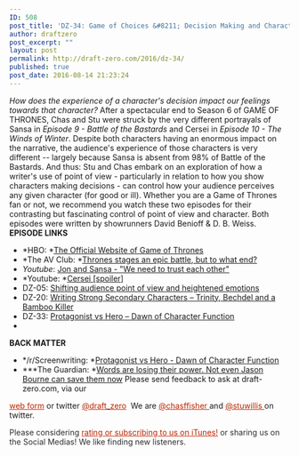 ```yaml
---
ID: 508
post_title: 'DZ-34: Game of Choices &#8211; Decision Making and Character Implications'
author: draftzero
post_excerpt: ""
layout: post
permalink: http://draft-zero.com/2016/dz-34/
published: true
post_date: 2016-08-14 21:23:24
---
```

*How does the experience of a character's decision impact our feelings towards that character?* After a spectacular end to Season 6 of GAME OF THRONES, Chas and Stu were struck by the very different portrayals of Sansa in *Episode 9 - Battle of the Bastards* and Cersei in *Episode 10 - The Winds of Winter*. Despite both characters having an enormous impact on the narrative, the audience's experience of those characters is very different -- largely because Sansa is absent from 98% of Battle of the Bastards. And thus: Stu and Chas embark on an exploration of how a writer's use of point of view - particularly in relation to how you show characters making decisions - can control how your audience perceives any given character (for good or ill). Whether you are a Game of Thrones fan or not, we recommend you watch these two episodes for their contrasting but fascinating control of point of view and character. Both episodes were written by showrunners David Benioff & D. B. Weiss. **EPISODE LINKS** 
*   *HBO: *<a href="http://www.hbo.com/game-of-thrones" target="_blank">The Official Website of Game of Thrones</a>
*   *The AV Club: *<a href="http://www.avclub.com/tvclub/thrones-stages-epic-battle-what-end-238453" target="_blank">Thrones stages an epic battle, but to what end?</a>
*   *Youtube*: <a href="https://www.youtube.com/watch?v=ltfII5QLYfo" target="_blank">Jon and Sansa - "We need to trust each other"</a>
*   *Youtube: *<a href="https://www.youtube.com/watch?v=YUQUmQhO2Dw" target="_blank">Cersei [spoiler]</a>
*   DZ-05: [Shifting audience point of view and heightened emotions][1]
*   DZ-20: [Writing Strong Secondary Characters – Trinity, Bechdel and a Bamboo Killer][2]
*   DZ-33: [Protagonist vs Hero – Dawn of Character Function][3]
*   

**BACK MATTER** 
*   */r/Screenwriting: *[Protagonist vs Hero - Dawn of Character Function][4]
*   ***The Guardian: *[Words are losing their power. Not even Jason Bourne can save them now][5] Please send feedback to ask at draft-zero.com, via our 

<a style="font-weight: inherit; font-style: inherit; color: #ba2500;" href="http://draft-zero.com/feedback/" target="_blank">web form</a> or twitter <a style="font-weight: inherit; font-style: inherit; color: #ba2500;" href="https://twitter.com/draft_zero" target="_blank">@draft_zero</a>  We are <a style="font-weight: inherit; font-style: inherit; color: #ba2500;" href="http://www.twitter.com/chasffisher" target="_blank">@chasffisher </a>and <a style="font-weight: inherit; font-style: inherit; color: #ba2500;" href="http://www.twitter.com/stuwillis" target="_blank">@stuwillis </a>on twitter. <p style="color: #2d2d2d;">
  Please considering <a style="font-weight: inherit; font-style: inherit; color: #ba2500;" href="https://itunes.apple.com/au/podcast/draft-zero-screenwriting-podcast/id847126598?mt=2&ls=1">rating or subscribing to us on iTunes!</a> or sharing us on the Social Medias! We like finding new listeners.
</p>  

 [1]: http://draft-zero.com/2014/dz-05/
 [2]: http://draft-zero.com/2015/dz-20/
 [3]: http://draft-zero.com/2016/dz-33/
 [4]: https://www.reddit.com/r/Screenwriting/comments/4t350t/draft_zero_33_protagonist_vs_hero_dawn_of/
 [5]: https://www.theguardian.com/commentisfree/2016/jul/21/words-jason-bourne-matt-damon-film-hollywood-dialogue?CMP=Share_iOSApp_Other